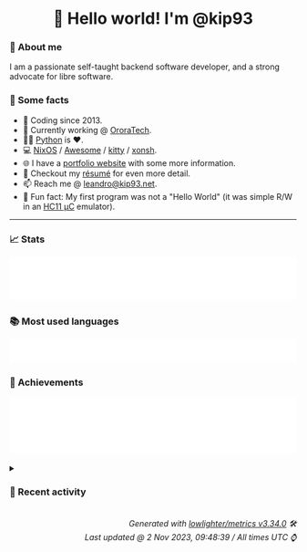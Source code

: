 <!-- README template, populated using this action:
     https://github.com/kip93/kip93/blob/main/.github/workflows/readme.yml. -->

<h1 align="center">👋 Hello world! I'm @kip93</h1> <!-- LOGIN => username -->

### 👤 About me

I am a passionate self-taught backend software developer, and a strong advocate for libre software.


### 💬 Some facts

* 📅 Coding since 2013.
* 💼 Currently working @ [OroraTech](https://ororatech.com/).
* 👨‍💻 [Python](https://github.com/search?q=user%3Akip93&l=python) is ❤️. <!-- LOGIN => username -->
* 💻 [NixOS](https://github.com/NixOS/) /
     [Awesome](https://github.com/awesomeWM/) /
     [kitty](https://github.com/kovidgoyal/kitty/) /
     [xonsh](https://github.com/xonsh/).
* 🌐 I have a [portfolio website](https://kip93.net/) with some more information.
* 📝 Checkout my [résumé](https://kip93.net/resume/) for even more detail.
* 📫 Reach me @ [leandro@kip93.net](mailto:leandro@kip93.net).
* 🎲 Fun fact: My first program was not a "Hello World" (it was simple R/W in an [HC11 µC](https://en.wikipedia.org/wiki/68HC11) emulator).


-----------------------------------------------------------------------------------------------------------------------


### 📈 Stats

![](./stats.svg)


### 📚 Most used languages <!-- by percentage, in decreasing order -->

![](./languages.svg)


### 🏅 Achievements

![](./achievements.svg)


<details> <!-- Last activity -->
<!-- Almost verbatim copy of https://github.com/lowlighter/metrics/blob/latest/source/templates/markdown/partials/activity.ejs, but restructured to be foldable. -->
<summary><h3>📰 Recent activity</h3></summary>

* 🌟 Starred [pine64/OpenPineBuds](https://github.com/pine64/OpenPineBuds)
  * *On 31 Oct 2023, 16:00:09*
* ➡️ Pushed 14 commits in [kip93/nixplusplus](https://github.com/kip93/nixplusplus) on branch `main`
  * [#2237d40](https://github.com/kip93/nixplusplus/commit/2237d40) Fix missing default
  * [#59af208](https://github.com/kip93/nixplusplus/commit/59af208) Add &#34;command not found&#34;
  * [#1de1994](https://github.com/kip93/nixplusplus/commit/1de1994) Try out &#34;pretty&#34; flakehub push logs
  * [#fdf4240](https://github.com/kip93/nixplusplus/commit/fdf4240) Give ZFS kernel higher priority
  * [#66d4802](https://github.com/kip93/nixplusplus/commit/66d4802) Make timezone setting overridable
  * [#efe82b7](https://github.com/kip93/nixplusplus/commit/efe82b7) Add cross compile to x86_64 job
  * [#e28ee55](https://github.com/kip93/nixplusplus/commit/e28ee55) Remove some hydra jobs due to missing kvm builders
  * [#a9ab5e7](https://github.com/kip93/nixplusplus/commit/a9ab5e7) Use correct platform in test
  * [#20bea86](https://github.com/kip93/nixplusplus/commit/20bea86) Some styling standardisation
  * [#5f1ea86](https://github.com/kip93/nixplusplus/commit/5f1ea86) Switch nixpkgs &amp; home-manager to flakehub

See flakehub-mirror#12
  * [#36aa430](https://github.com/kip93/nixplusplus/commit/36aa430) Update lock
  * [#7c8406a](https://github.com/kip93/nixplusplus/commit/7c8406a) Remove &#34;systems&#34; input

Got tired with dealing with its issues, will add it back when relative
paths support is added
  * [#62c2070](https://github.com/kip93/nixplusplus/commit/62c2070) Add pkgsNative
  * [#c0fe928](https://github.com/kip93/nixplusplus/commit/c0fe928) Add extraConfig to hydra module
  * *On 28 Oct 2023, 08:38:15*
* ➡️ Pushed 7 commits in [kip93/nixplusplus](https://github.com/kip93/nixplusplus) on branch `main`
  * [#3c0b7f7](https://github.com/kip93/nixplusplus/commit/3c0b7f7) Slightly better default overlay declaration
  * [#e02e541](https://github.com/kip93/nixplusplus/commit/e02e541) Remove accidentally commited debug code
  * [#ac957c5](https://github.com/kip93/nixplusplus/commit/ac957c5) Add a function for handling multiple cross configs
  * [#2ccf50d](https://github.com/kip93/nixplusplus/commit/2ccf50d) Fix typo
  * [#71bc5a2](https://github.com/kip93/nixplusplus/commit/71bc5a2) Fix default system on cross compiled config
  * [#9a6fe34](https://github.com/kip93/nixplusplus/commit/9a6fe34) Make snapshot schedule a bit smarter
  * [#756b3bd](https://github.com/kip93/nixplusplus/commit/756b3bd) Fix lock
  * *On 22 Oct 2023, 18:01:47*
* ➡️ Pushed 3 commits in [kip93/nixplusplus](https://github.com/kip93/nixplusplus) on branch `main`
  * [#d47675a](https://github.com/kip93/nixplusplus/commit/d47675a) More schemas

Also added the nix patched with schema support to the shell
  * [#47262af](https://github.com/kip93/nixplusplus/commit/47262af) Add new NAS module

Missing some monitoring features, but otherwise it should just work
  * [#24f8a59](https://github.com/kip93/nixplusplus/commit/24f8a59) Don&#39;t use legacy NixOS VM test driver
  * *On 21 Oct 2023, 13:24:18*
</details>


<h6 align="right"><em>
    Generated with <a href="https://github.com/lowlighter/metrics/tree/latest/">lowlighter/metrics v3.34.0</a> 🛠️<br> <!-- VERSION => MAJOR.minor.patch -->
    Last updated @ 2 Nov 2023, 09:48:39 / All times UTC ⌚ <!-- meta.generated => DD/MM/YYYY, hh:mm -->
</em></h6>
